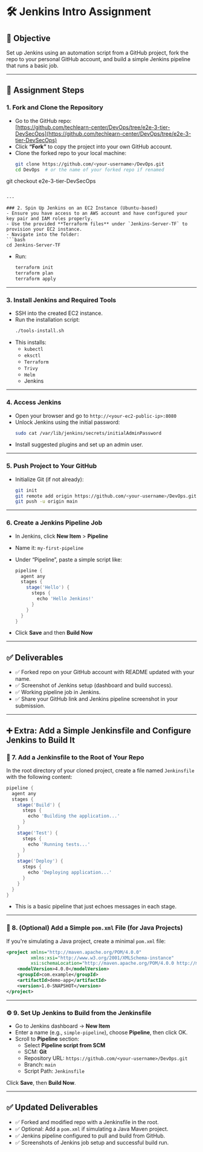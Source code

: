 
# 🛠️ Jenkins Intro Assignment

## 🎯 Objective
Set up Jenkins using an automation script from a GitHub project, fork the repo to your personal GitHub account, and build a simple Jenkins pipeline that runs a basic job.

---

## 📌 Assignment Steps

### 1. Fork and Clone the Repository
- Go to the GitHub repo:  
  [https://github.com/techlearn-center/DevOps/tree/e2e-3-tier-DevSecOps](https://github.com/techlearn-center/DevOps/tree/e2e-3-tier-DevSecOps)
- Click **“Fork”** to copy the project into your own GitHub account.
- Clone the forked repo to your local machine:
  ```bash
  git clone https://github.com/<your-username>/DevOps.git
  cd DevOps  # or the name of your forked repo if renamed
git checkout e2e-3-tier-DevSecOps
  ```

---

### 2. Spin Up Jenkins on an EC2 Instance (Ubuntu-based)
- Ensure you have access to an AWS account and have configured your key pair and IAM roles properly.
- Use the provided **Terraform files** under `Jenkins-Server-TF` to provision your EC2 instance.
- Navigate into the folder:
  ```bash
  cd Jenkins-Server-TF
  ```
- Run:
  ```bash
  terraform init
  terraform plan
  terraform apply
  ```

---

### 3. Install Jenkins and Required Tools
- SSH into the created EC2 instance.
- Run the installation script:
  ```bash
  ./tools-install.sh
  ```
- This installs:
  - `kubectl`
  - `eksctl`
  - `Terraform`
  - `Trivy`
  - `Helm`
  - Jenkins

---

### 4. Access Jenkins
- Open your browser and go to `http://<your-ec2-public-ip>:8080`
- Unlock Jenkins using the initial password:
  ```bash
  sudo cat /var/lib/jenkins/secrets/initialAdminPassword
  ```
- Install suggested plugins and set up an admin user.

---

### 5. Push Project to Your GitHub
- Initialize Git (if not already):
  ```bash
  git init
  git remote add origin https://github.com/<your-username>/DevOps.git
  git push -u origin main
  ```

---

### 6. Create a Jenkins Pipeline Job
- In Jenkins, click **New Item** > **Pipeline**
- Name it: `my-first-pipeline`
- Under “Pipeline”, paste a simple script like:

  ```groovy
  pipeline {
    agent any
    stages {
      stage('Hello') {
        steps {
          echo 'Hello Jenkins!'
        }
      }
    }
  }
  ```

- Click **Save** and then **Build Now**

---

## ✅ Deliverables
- ✅ Forked repo on your GitHub account with README updated with your name.
- ✅ Screenshot of Jenkins setup (dashboard and build success).
- ✅ Working pipeline job in Jenkins.
- ✅ Share your GitHub link and Jenkins pipeline screenshot in your submission.

---

## ➕ Extra: Add a Simple Jenkinsfile and Configure Jenkins to Build It

### 🔧 7. Add a Jenkinsfile to the Root of Your Repo

In the root directory of your cloned project, create a file named `Jenkinsfile` with the following content:

```groovy
pipeline {
  agent any
  stages {
    stage('Build') {
      steps {
        echo 'Building the application...'
      }
    }
    stage('Test') {
      steps {
        echo 'Running tests...'
      }
    }
    stage('Deploy') {
      steps {
        echo 'Deploying application...'
      }
    }
  }
}
```

- This is a basic pipeline that just echoes messages in each stage.

---

### 📁 8. (Optional) Add a Simple `pom.xml` File (for Java Projects)

If you're simulating a Java project, create a minimal `pom.xml` file:

```xml
<project xmlns="http://maven.apache.org/POM/4.0.0"
         xmlns:xsi="http://www.w3.org/2001/XMLSchema-instance"
         xsi:schemaLocation="http://maven.apache.org/POM/4.0.0 http://maven.apache.org/xsd/maven-4.0.0.xsd">
    <modelVersion>4.0.0</modelVersion>
    <groupId>com.example</groupId>
    <artifactId>demo-app</artifactId>
    <version>1.0-SNAPSHOT</version>
</project>
```

---

### ⚙️ 9. Set Up Jenkins to Build from the Jenkinsfile

- Go to Jenkins dashboard → **New Item**
- Enter a name (e.g., `simple-pipeline`), choose **Pipeline**, then click OK.
- Scroll to **Pipeline** section:
  - Select **Pipeline script from SCM**
  - SCM: **Git**
  - Repository URL: `https://github.com/<your-username>/DevOps.git`
  - Branch: `main`
  - Script Path: `Jenkinsfile`

Click **Save**, then **Build Now**.

---

## ✅ Updated Deliverables

- ✅ Forked and modified repo with a Jenkinsfile in the root.
- ✅ Optional: Add a `pom.xml` if simulating a Java Maven project.
- ✅ Jenkins pipeline configured to pull and build from GitHub.
- ✅ Screenshots of Jenkins job setup and successful build run.
